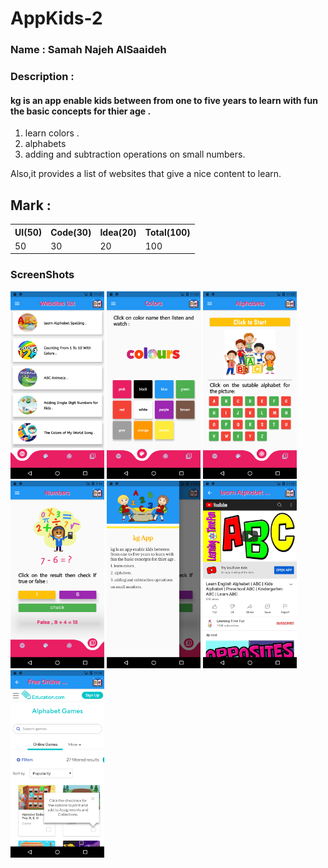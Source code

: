 # AppKids-2

<div>

### Name : Samah Najeh AlSaaideh

### Description :

#### kg is an app enable kids between from one to five years to learn with fun the basic concepts for thier age .

1. learn colors .
2. alphabets
3. adding and subtraction operations on small numbers.

Also,it provides a list of websites that give a nice content to learn.

</div>

## Mark :

<table>
  <tr>
      <th>UI(50)</td>  
      <th>Code(30)</td>  
      <th>Idea(20)</td>  
      <th>Total(100)</td>  
  </tr>
  <tr>
      <td>50</td>  
      <td>30</td>  
      <td>20</td>  
      <td>100</td>  
  </tr>
<table>
  
  ### ScreenShots
  <div>
    <img src="https://github.com/Eng-Mohamed-Elsayed/Flutter-AppEducation-kids-2/blob/master/assets/ScreenShot/Screenshot_1624651682.png" width="150" height="300">
    <img src="https://github.com/Eng-Mohamed-Elsayed/Flutter-AppEducation-kids-2/blob/master/assets/ScreenShot/Screenshot_1624651686.png" width="150" height="300">
    <img src="https://github.com/Eng-Mohamed-Elsayed/Flutter-AppEducation-kids-2/blob/master/assets/ScreenShot/Screenshot_1624651690.png?raw=true" width="150" height="300" >
    <img src="https://github.com/Eng-Mohamed-Elsayed/Flutter-AppEducation-kids-2/blob/master/assets/ScreenShot/Screenshot_1624644883.png?raw=true" width="150" height="300" >
    <img src="https://github.com/Eng-Mohamed-Elsayed/Flutter-AppEducation-kids-2/blob/master/assets/ScreenShot/Screenshot_1624651697.png?raw=true" width="150" height="300" >
    <img src="https://github.com/Eng-Mohamed-Elsayed/Flutter-AppEducation-kids-2/blob/master/assets/ScreenShot/Screenshot_1624651708.png?raw=true" width="150" height="300" >
    <img src="https://github.com/Eng-Mohamed-Elsayed/Flutter-AppEducation-kids-2/blob/master/assets/ScreenShot/Screenshot_1624651723.png" width="150" height="300" >
   
  </div>
